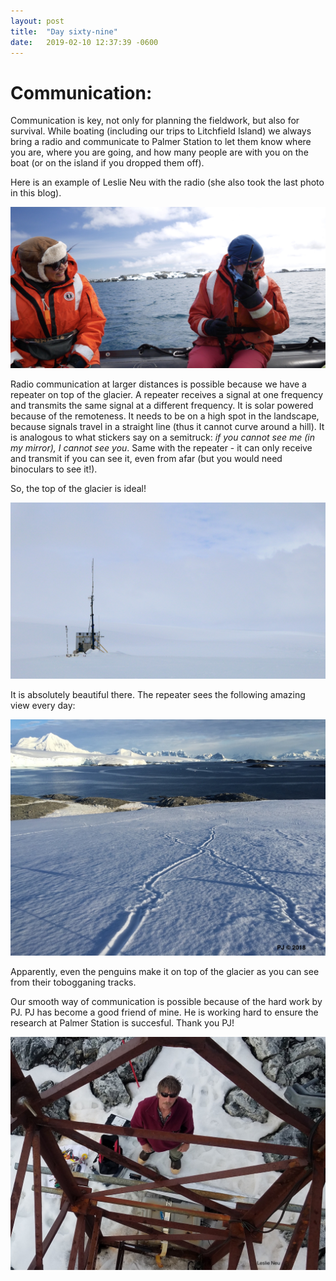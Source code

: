 ```yaml
---
layout: post
title:  "Day sixty-nine"
date:   2019-02-10 12:37:39 -0600
---
```

# Communication:  
Communication is key, not only for planning the fieldwork, but also for survival. While boating (including our trips to Litchfield Island) we always bring a radio and communicate to Palmer Station to let them know where you are, where you are going, and how many people are with you on the boat (or on the island if you dropped them off).

Here is an example of Leslie Neu with the radio (she also took the last photo in this blog).

![Leslie on the radio](/assets/blog_photos/190210/Radio_Leslie.jpg)

Radio communication at larger distances is possible because we have a repeater on top of the glacier. A repeater receives a signal at one frequency and transmits the same signal at a different frequency. It is solar powered because of the remoteness. It needs to be on a high spot in the landscape, because signals travel in a straight line (thus it cannot curve around a hill). It is analogous to what stickers say on a semitruck: *if you cannot see me (in my mirror), I cannot see you*. Same with the repeater - it can only receive and transmit if you can see it, even from afar (but you would need binoculars to see it!).

So, the top of the glacier is ideal! 

![Repeater on the glacier](/assets/blog_photos/190210/Repeater_glacier.jpg)

It is absolutely beautiful there. The repeater sees the following amazing view every day:

![Repeater - penguins tobogganing tracks](/assets/blog_photos/190210/Penguin_toboggan_repeater.jpg)

Apparently, even the penguins make it on top of the glacier as you can see from their tobogganing tracks. 

Our smooth way of communication is possible because of the hard work by PJ. PJ has become a good friend of mine. He is working hard to ensure the research at Palmer Station is succesful. Thank you PJ!

![PJ - photo by Leslie](/assets/blog_photos/190210/PJ_photoFromLeslie.jpg)